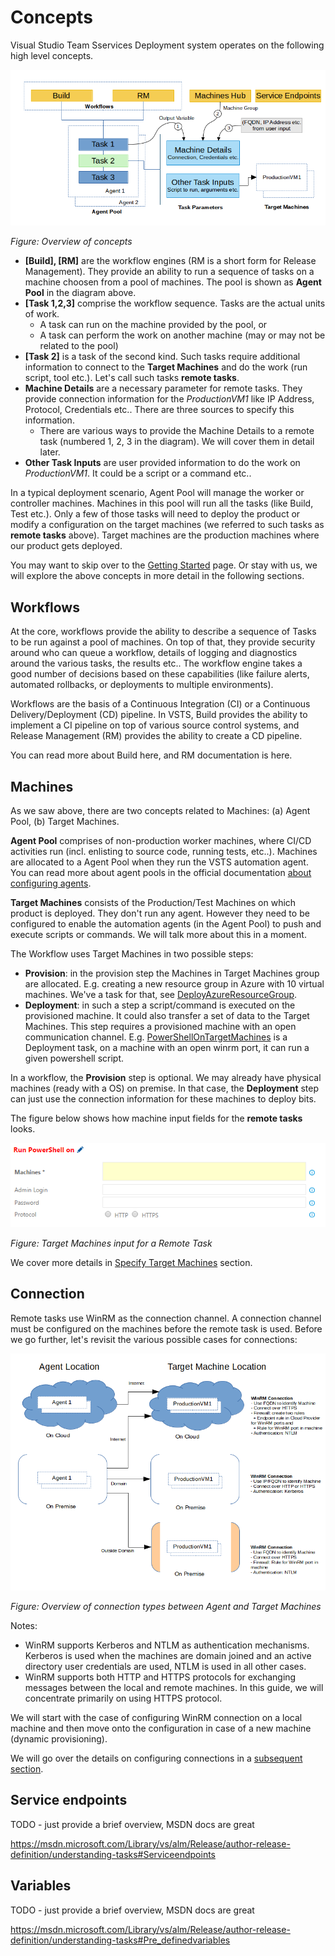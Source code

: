 # Concepts
Visual Studio Team Sservices Deployment system operates on the following high
level concepts.

![concepts-overview](assets/images/concepts-overview.png)

*Figure: Overview of concepts*

- **[Build], [RM]** are the workflow engines (RM is a short form for Release
  Management). They provide an ability to run a sequence of tasks on a machine
  choosen from a pool of machines. The pool is shown as **Agent Pool** in the
  diagram above.
- **[Task 1,2,3]** comprise the workflow sequence. Tasks are the actual units of work.
    + A task can run on the machine provided by the pool, or
    + A task can perform the work on another machine (may or may not be related to the pool)
- **[Task 2]** is a task of the second kind. Such tasks require additional
  information to connect to the **Target Machines** and do the work (run script,
  tool etc.). Let's call such tasks **remote tasks**.
- **Machine Details** are a necessary parameter for remote tasks. They provide
  connection information for the *ProductionVM1* like IP Address, Protocol,
  Credentials etc.. There are three sources to specify this information.
    + There are various ways to provide the Machine Details to a remote task
        (numbered 1, 2, 3 in the diagram). We will cover them in detail later.
- **Other Task Inputs** are user provided information to do the work on
  *ProductionVM1*. It could be a script or a command etc..

In a typical deployment scenario, Agent Pool will manage the worker or
controller machines. Machines in this pool will run all the tasks (like Build,
Test etc.). Only a few of those tasks will need to deploy the product or modify
a configuration on the target machines (we referred to such tasks as **remote
tasks** above). Target machines are the production machines where our product
gets deployed.

You may want to skip over to the [Getting Started]() page. Or stay with us, we
will explore the above concepts in more detail in the following sections.

## Workflows
At the core, workflows provide the ability to describe a sequence of
Tasks to be run against a pool of machines. On top of that, they provide
security around who can queue a workflow, details of logging and diagnostics
around the various tasks, the results etc.. The workflow engine takes a good
number of decisions based on these capabilities (like failure alerts, automated
rollbacks, or deployments to multiple environments).

Workflows are the basis of a Continuous Integration (CI) or a Continuous
Delivery/Deployment (CD) pipeline. In VSTS, Build provides the ability to implement a
CI pipeline on top of various source control systems, and Release Management
(RM) provides the ability to create a CD pipeline.

You can read more about Build here, and RM documentation is here.

## Machines
As we saw above, there are two concepts related to Machines: (a) Agent Pool, (b)
Target Machines.

**Agent Pool** comprises of non-production worker machines, where CI/CD
activities run (incl. enlisting to source code, running tests, etc..). Machines
are allocated to a Agent Pool when they run the VSTS automation agent. You can
read more about agent pools in the official documentation [about configuring
agents](https://msdn.microsoft.com/en-us/Library/vs/alm/Release/getting-started/configure-agents).

**Target Machines** consists of the Production/Test Machines on which product is
deployed. They don't run any agent. However they need to be configured to enable
the automation agents (in the Agent Pool) to push and execute scripts or
commands. We will talk more about this in a moment.

The Workflow uses Target Machines in two possible steps:

- **Provision**: in the provision step the Machines in Target Machines group are
  allocated. E.g. creating a new resource group in Azure with 10 virtual
  machines. We've a task for that, see [DeployAzureResourceGroup][].
- **Deployment**: in such a step a script/command is executed on the provisioned
  machine. It could also transfer a set of data to the Target Machines. This
  step requires a provisioned machine with an open communication channel. E.g.
  [PowerShellOnTargetMachines][] is a Deployment task, on a machine with an open
  winrm port, it can run a given powershell script.

In a workflow, the **Provision** step is optional. We may already have physical
machines (ready with a OS) on premise. In that case, the **Deployment** step can
just use the connection information for these machines to deploy bits.

The figure below shows how machine input fields for the **remote tasks** looks.

![concepts-task-machine-input](assets/images/concepts-task-machine-input.png)

*Figure: Target Machines input for a Remote Task*

We cover more details in [Specify Target Machines](/target-machines) section.

## Connection
Remote tasks use WinRM as the connection channel. A connection channel must
be configured on the machines before the remote task is used. Before we go
further, let's revisit the various possible cases for connections:

![concepts-connection-types](assets/images/concepts-connection-types.png)

*Figure: Overview of connection types between Agent and Target Machines*

Notes:

* WinRM supports Kerberos and NTLM as authentication mechanisms. Kerberos is
  used when the machines are domain joined and an active directory user
  credentials are used, NTLM is used in all other cases.
* WinRM supports both HTTP and HTTPS protocols for exchanging messages between
  the local and remote machines. In this guide, we will concentrate primarily on
  using HTTPS protocol.

We will start with the case of configuring WinRM connection on a local machine
and then move onto the configuration in case of a new machine (dynamic
provisioning).

We will go over the details on configuring connections in a [subsequent
section](/configure-connections).

## Service endpoints
TODO - just provide a brief overview, MSDN docs are great

https://msdn.microsoft.com/Library/vs/alm/Release/author-release-definition/understanding-tasks#Serviceendpoints

## Variables
TODO - just provide a brief overview, MSDN docs are great

https://msdn.microsoft.com/Library/vs/alm/Release/author-release-definition/understanding-tasks#Pre_definedvariables




[DeployAzureResourceGroup]: https://github.com/Microsoft/vso-agent-tasks/tree/master/Tasks/DeployAzureResourceGroup
[PowerShellOnTargetMachines]: https://github.com/Microsoft/vso-agent-tasks/tree/master/Tasks/PowerShellOnTargetMachines
[Variables]: xxx
[Connection]: xxx
[SecretsOfPowershellRemoting]: https://www.penflip.com/powershellorg/secrets-of-powershell-remoting/blob/master/remoting-basics.txt
